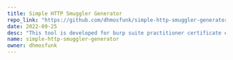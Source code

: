 ```yaml
---
title: Simple HTTP Smuggler Generator
repo_link: "https://github.com/dhmosfunk/simple-http-smuggler-generator"
date: 2022-09-25
desc: "This tool is developed for burp suite practitioner certificate exam and HTTP Request Smuggling labs. The most important about this tool is TE.CL vulnerability exploitation and chunk size auto generator. Feel free to contribute and make a PR ;) Have fun exploiting these labs >.<"
name: simple-http-smuggler-generator
owner: dhmosfunk
---
```

